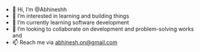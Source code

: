 - 👋 Hi, I’m @Abhineshh
- 👀 I’m interested in learning and building things
- 🌱 I’m currently learning software development
- 💞️ I’m looking to collaborate on development and problem-solving works and
- 📫 Reach me via abhinesh.on@gmail.com

<!---
Abhineshh/Abhineshh is a ✨ special ✨ repository because its `README.md` (this file) appears on your GitHub profile.
You can click the Preview link to take a look at your changes.
--->
